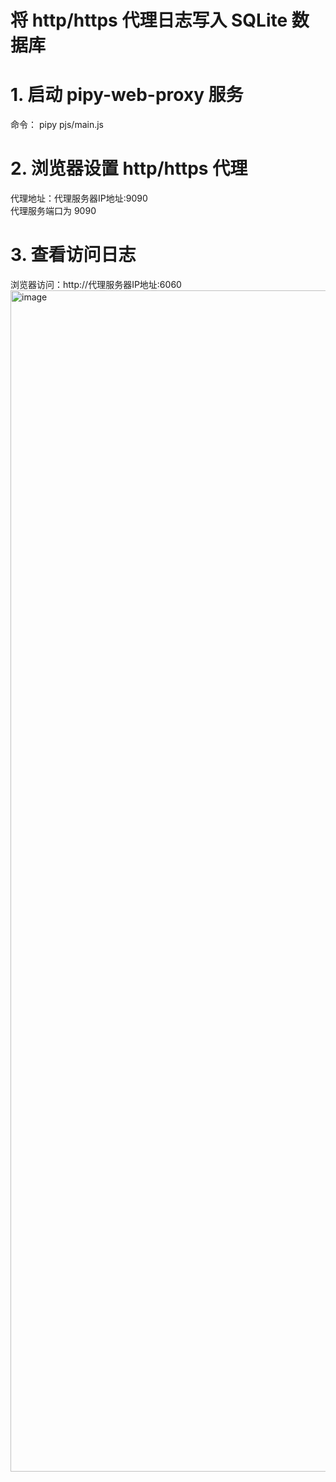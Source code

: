 # 将 http/https 代理日志写入 SQLite 数据库    
# 1. 启动 pipy-web-proxy 服务  
命令： pipy pjs/main.js
# 2. 浏览器设置 http/https 代理  
代理地址：代理服务器IP地址:9090  
代理服务端口为 9090  
# 3. 查看访问日志  
浏览器访问：http://代理服务器IP地址:6060  
<img width="1890" alt="image" src="https://github.com/wanpf/pipy-web-proxy/assets/2276200/a6e93d55-f0c6-431b-9850-57a8835a9be5">
